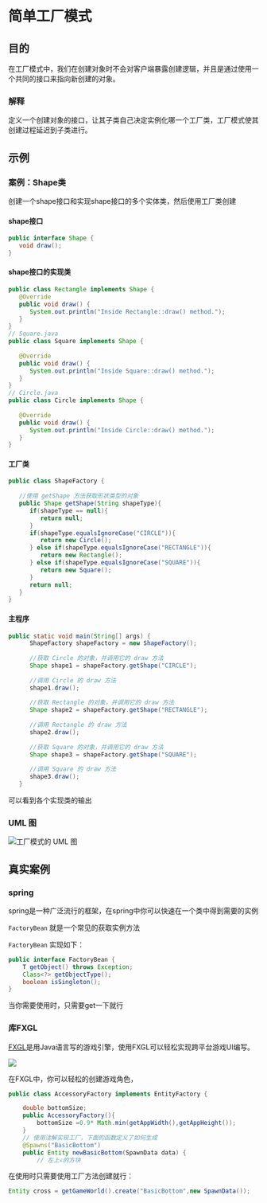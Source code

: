 # 简单工厂模式

## 目的

在工厂模式中，我们在创建对象时不会对客户端暴露创建逻辑，并且是通过使用一个共同的接口来指向新创建的对象。

### 解释

定义一个创建对象的接口，让其子类自己决定实例化哪一个工厂类，工厂模式使其创建过程延迟到子类进行。

## 示例

### 案例：Shape类

创建一个shape接口和实现shape接口的多个实体类，然后使用工厂类创建



#### shape接口

```java
public interface Shape {
   void draw();
}
```

#### shape接口的实现类

```java
public class Rectangle implements Shape {
   @Override
   public void draw() {
      System.out.println("Inside Rectangle::draw() method.");
   }
}
// Square.java
public class Square implements Shape {
 
   @Override
   public void draw() {
      System.out.println("Inside Square::draw() method.");
   }
}
// Circle.java
public class Circle implements Shape {
 
   @Override
   public void draw() {
      System.out.println("Inside Circle::draw() method.");
   }
}
```

#### 工厂类

```java
public class ShapeFactory {
    
   //使用 getShape 方法获取形状类型的对象
   public Shape getShape(String shapeType){
      if(shapeType == null){
         return null;
      }        
      if(shapeType.equalsIgnoreCase("CIRCLE")){
         return new Circle();
      } else if(shapeType.equalsIgnoreCase("RECTANGLE")){
         return new Rectangle();
      } else if(shapeType.equalsIgnoreCase("SQUARE")){
         return new Square();
      }
      return null;
   }
}
```

#### 主程序

```java
public static void main(String[] args) {
      ShapeFactory shapeFactory = new ShapeFactory();
 
      //获取 Circle 的对象，并调用它的 draw 方法
      Shape shape1 = shapeFactory.getShape("CIRCLE");
 
      //调用 Circle 的 draw 方法
      shape1.draw();
 
      //获取 Rectangle 的对象，并调用它的 draw 方法
      Shape shape2 = shapeFactory.getShape("RECTANGLE");
 
      //调用 Rectangle 的 draw 方法
      shape2.draw();
 
      //获取 Square 的对象，并调用它的 draw 方法
      Shape shape3 = shapeFactory.getShape("SQUARE");
 
      //调用 Square 的 draw 方法
      shape3.draw();
   }
```

可以看到各个实现类的输出




### UML 图

![工厂模式的 UML 图](https://pic-1257412153.cos.ap-nanjing.myqcloud.com/images/2022/12/19/AB6B814A-0B09-4863-93D6-1E22D6B07FF8-dc1fdc.jpg)





## 真实案例

### spring

spring是一种广泛流行的框架，在spring中你可以快速在一个类中得到需要的实例



`FactoryBean` 就是一个常见的获取实例方法

`FactoryBean` 实现如下：

```java
public interface FactoryBean {
    T getObject() throws Exception;
    Class<?> getObjectType();
    boolean isSingleton();
}
```

当你需要使用时，只需要get一下就行

### 库FXGL

[FXGL](https://github.com/AlmasB/FXGL)是用Java语言写的游戏引擎，使用FXGL可以轻松实现跨平台游戏UI编写。

![](https://pic-1257412153.cos.ap-nanjing.myqcloud.com/images/images/2022/12/19/20221219210642-0e38f0.png)

在FXGL中，你可以轻松的创建游戏角色，

```java
public class AccessoryFactory implements EntityFactory {

    double bottomSize;
    public AccessoryFactory(){
        bottomSize =0.9* Math.min(getAppWidth(),getAppHeight());
    }
    // 使用注解实现工厂，下面的函数定义了如何生成
    @Spawns("BasicBottom")
    public Entity newBasicBottom(SpawnData data) {
        // 左上∠的方块

```

在使用时只需要使用工厂方法创建就行：

```java
Entity cross = getGameWorld().create("BasicBottom",new SpawnData());
```

